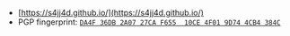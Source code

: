 - [https://s4jj4d.github.io/](https://s4jj4d.github.io/)
- PGP fingerprint: [`DA4F 36DB 2A07 27CA F655  10CE 4F01 9D74 4CB4 384C`](https://github.com/s4jj4d.gpg)



<!---
- PGP fingerprint: [`ZZZZ ZZZZ ZZZZ ZZZZ ZZZZ ZZZZ ZZZZ ZZZZ ZZZZ ZZZZ`]()

Add pgp using github built-in feature (it will automatically be added to the URL: https://github.com/s4jj4d.gpg
or add it to (https://s4jj4d.github.io/)
--->
